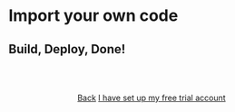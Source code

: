 
# Import your own code

## Build, Deploy, Done!

<html>
<head>
<link rel="stylesheet" href="/styles/styles.css">
</head>
<body>

<br/><br/>

<center>

<a href="/gettingstarted/own-code/step-8.html" class="buttongen small">Back</a>
<a href="/gettingstarted/own-code/step-10.html" class="buttongen small">I have set up my free trial account</a>

</center>

<br/><br/>

</body>
</html>
